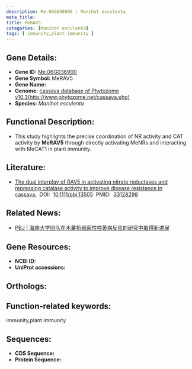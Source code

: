 ```yaml
---
description: Me.06G036900 ; Manihot esculenta
meta_title:
title: MeRAV5
categories: [Manihot esculenta]
tags: [ immunity,plant immunity ]
---
```


## Gene Details:
- **Gene ID:**	[Me.06G036900]()
- **Gene Symbol:** MeRAV5
- **Gene Name:** 
- **Genome:** [cassava database of Phytozome v10.3(http://www.phytozome.net/cassava.php)]()
- **Species:** *Manihot esculenta*

## Functional Description:
   - This study highlights the precise coordination of NR activity and CAT activity by **MeRAV5** through directly activating MeNRs and interacting with MeCAT1 in plant immunity.

## Literature:
   - [The dual interplay of RAV5 in activating nitrate reductases and repressing catalase activity to improve disease resistance in cassava.]( https://onlinelibrary.wiley.com/doi/10.1111/pbi.13505)&nbsp;&nbsp;DOI:&nbsp;&nbsp;[10.1111/pbi.13505](https://onlinelibrary.wiley.com/doi/10.1111/pbi.13505)&nbsp;&nbsp;PMID:&nbsp;&nbsp;[33128298](https://pubmed.ncbi.nlm.nih.gov/33128298/)

## Related News:
   - [PBJ | 海南大学团队在木薯抗细菌性枯萎病反应的研究中取得新进展](https://mp.weixin.qq.com/s?__biz=Mzg3MDEwNDEyMg==&mid=2247499300&idx=1&sn=1d9ec07d6af4217feb1cc2c0e385bcb8&chksm=ce905371f9e7da67f25273b7ff3976aa4f97741c912bb53ba471ccec6e4e303e92c8948297d6&scene=27#wechat_redirect)

## Gene Resources:
- **NCBI ID:** [](https://www.ncbi.nlm.nih.gov/gene/?term=)
- **UniProt accessions:** [](https://www.uniprot.org/uniprotkb//entry)

## Orthologs:


## Function-related keywords:
immunity,plant immunity

## Sequences:
- **CDS Sequence:**
- **Protein Sequence:**
